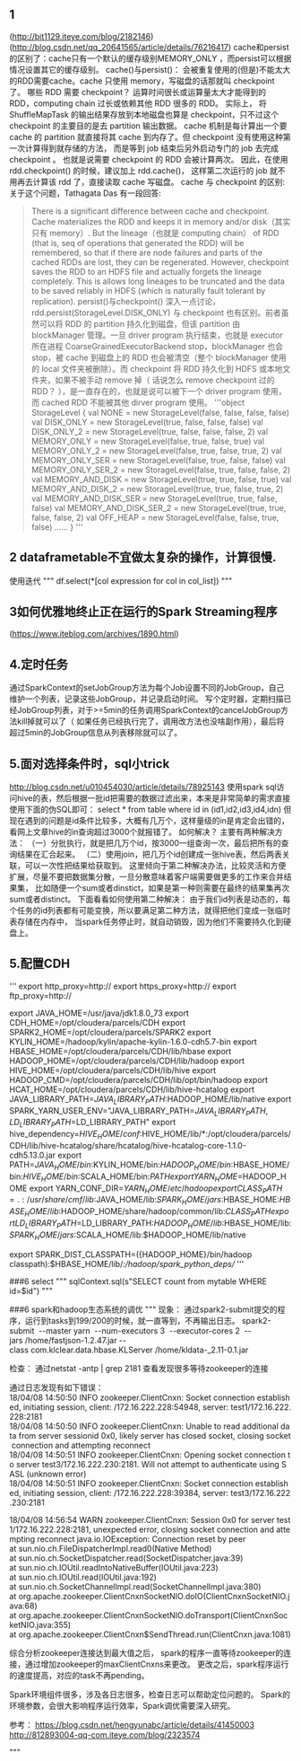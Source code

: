 ## 1 
(http://bit1129.iteye.com/blog/2182146)
(http://blog.csdn.net/qq_20641565/article/details/76216417)
cache和persist的区别了：cache只有一个默认的缓存级别MEMORY_ONLY ，而persist可以根据情况设置其它的缓存级别。
cache()与persist()：
会被重复使用的(但是)不能太大的RDD需要cache。cache 只使用 memory，写磁盘的话那就叫 checkpoint 了。 哪些 RDD 需要 checkpoint？
运算时间很长或运算量太大才能得到的 RDD，computing chain 过长或依赖其他 RDD 很多的 RDD。 实际上，
将 ShuffleMapTask 的输出结果存放到本地磁盘也算是 checkpoint，只不过这个 checkpoint 的主要目的是去 partition 输出数据。
cache 机制是每计算出一个要 cache 的 partition 就直接将其 cache 到内存了。但 checkpoint 没有使用这种第一次计算得到就存储的方法，
而是等到 job 结束后另外启动专门的 job 去完成 checkpoint 。 也就是说需要 checkpoint 的 RDD 会被计算两次。
因此，在使用 rdd.checkpoint() 的时候，建议加上 rdd.cache()， 这样第二次运行的 job 就不用再去计算该 rdd 了，直接读取 cache 写磁盘。
cache 与 checkpoint 的区别:
关于这个问题，Tathagata Das 有一段回答:
> There is a significant difference between cache and checkpoint. Cache materializes the RDD and keeps it in memory and/or disk（其实只有 memory）. But the lineage（也就是 computing chain） of RDD (that is, seq of operations that generated the RDD) will be remembered, 
so that if there are node failures and parts of the cached RDDs are lost, they can be regenerated. However, checkpoint saves the RDD to an HDFS file and actually forgets the lineage completely. 
This is allows long lineages to be truncated and the data to be saved reliably in HDFS (which is naturally fault tolerant by replication). 
>persist()与checkpoint() 深入一点讨论，rdd.persist(StorageLevel.DISK_ONLY) 与 checkpoint 也有区别。前者虽然可以将 RDD 的 partition 持久化到磁盘，但该 partition 由 blockManager 管理。一旦 driver program 执行结束，也就是 executor 所在进程 CoarseGrainedExecutorBackend stop，blockManager 也会 stop，被 cache 到磁盘上的 RDD 也会被清空（整个 blockManager 使用的 local 文件夹被删除）。而 checkpoint 将 RDD 持久化到 HDFS 或本地文件夹，如果不被手动 remove 掉（ 话说怎么 remove checkpoint 过的 RDD？ ），是一直存在的，也就是说可以被下一个 driver program 使用，
而 cached RDD 不能被其他 dirver program 使用。
'''object StorageLevel {
  val NONE = new StorageLevel(false, false, false, false)
  val DISK_ONLY = new StorageLevel(true, false, false, false)
  val DISK_ONLY_2 = new StorageLevel(true, false, false, false, 2)
  val MEMORY_ONLY = new StorageLevel(false, true, false, true)
  val MEMORY_ONLY_2 = new StorageLevel(false, true, false, true, 2)
  val MEMORY_ONLY_SER = new StorageLevel(false, true, false, false)
  val MEMORY_ONLY_SER_2 = new StorageLevel(false, true, false, false, 2)
  val MEMORY_AND_DISK = new StorageLevel(true, true, false, true)
  val MEMORY_AND_DISK_2 = new StorageLevel(true, true, false, true, 2)
  val MEMORY_AND_DISK_SER = new StorageLevel(true, true, false, false)
  val MEMORY_AND_DISK_SER_2 = new StorageLevel(true, true, false, false, 2)
  val OFF_HEAP = new StorageLevel(false, false, true, false)
  ......
}
'''
## 2 dataframetable不宜做太复杂的操作，计算很慢.
使用迭代
"""
df.select(*[col expression for col in col_list])
"""

## 3如何优雅地终止正在运行的Spark Streaming程序 
(https://www.iteblog.com/archives/1890.html)

## 4.定时任务
通过SparkContext的setJobGroup方法为每个Job设置不同的JobGroup，自己维护一个列表，记录这些JobGroup，并记录启动时间。
 写个定时器，定期扫描已经JobGroup列表，对于>=5min的任务调用SparkContext的cancelJobGroup方法kill掉就可以了（
如果任务已经执行完了，调用改方法也没啥副作用），最后将超过5min的JobGroup信息从列表移除就可以了。

## 5.面对选择条件时，sql小trick
http://blog.csdn.net/u010454030/article/details/78925143
使用spark sql访问hive的表，然后根据一批id把需要的数据过滤出来，本来是非常简单的需求直接使用下面的伪SQL即可：
select * from table where  id in (id1,id2,id3,id4,idn)
但现在遇到的问题是id条件比较多，大概有几万个，这样量级的in是肯定会出错的，看网上文章hive的in查询超过3000个就报错了。
如何解决？
主要有两种解决方法：
（一）分批执行，就是把几万个id，按3000一组查询一次，最后把所有的查询结果在汇合起来。
（二）使用join，把几万个id创建成一张hive表，然后两表关联，可以一次性把结果给获取到。
这里倾向于第二种解决办法，比较灵活和方便扩展，尽量不要把数据集分散，一旦分散意味着客户端需要做更多的工作来合并结果集，
比如随便一个sum或者dinstict，如果是第一种则需要在最终的结果集再次sum或者distinct。
下面看看如何使用第二种解决：
由于我们id列表是动态的，每个任务的id列表都有可能变换，所以要满足第二种方法，就得把他们变成一张临时表存储在内存中，
当spark任务停止时，就自动销毁，因为他们不需要持久化到硬盘上。


## 5.配置CDH

'''
export http_proxy=http://
export https_proxy=http://
export ftp_proxy=http://

export JAVA_HOME=/usr/java/jdk1.8.0_73
export CDH_HOME=/opt/cloudera/parcels/CDH
export SPARK2_HOME=/opt/cloudera/parcels/SPARK2
export KYLIN_HOME=/hadoop/kylin/apache-kylin-1.6.0-cdh5.7-bin
export HBASE_HOME=/opt/cloudera/parcels/CDH/lib/hbase
export HADOOP_HOME=/opt/cloudera/parcels/CDH/lib/hadoop
export HIVE_HOME=/opt/cloudera/parcels/CDH/lib/hive
export HADOOP_CMD=/opt/cloudera/parcels/CDH/lib/opt/bin/hadoop
export HCAT_HOME=/opt/cloudera/parcels/CDH/lib/hive-hcatalog
export JAVA_LIBRARY_PATH=$JAVA_LIBRARY_PATH:$HADOOP_HOME/lib/native
export SPARK_YARN_USER_ENV="JAVA_LIBRARY_PATH=$JAVA_LIBRARY_PATH,LD_LIBRARY_PATH=$LD_LIBRARY_PATH"
export hive_dependency=$HIVE_HOME/conf:$HIVE_HOME/lib/*:/opt/cloudera/parcels/CDH/lib/hive-hcatalog/share/hcatalog/hive-hcatalog-core-1.1.0-cdh5.13.0.jar
export PATH=$JAVA_HOME/bin:$KYLIN_HOME/bin:$HADOOP_HOME/bin:$HBASE_HOME/bin:$HIVE_HOME/bin:$SCALA_HOME/bin:$PATH
export YARN_HOME=$HADOOP_HOME
export YARN_CONF_DIR=${YARN_HOME}/etc/hadoop
export CLASS_PATH=.:/usr/share/cmf/lib:$JAVA_HOME/lib:$SPARK_HOME/jars:$HBASE_HOME:$HBASE_HOME/lib:$HADOOP_HOME/share/hadoop/common/lib:$CLASS_PATH
export LD_LIBRARY_PATH=$LD_LIBRARY_PATH:$HADOOP_HOME/lib:$HBASE_HOME/lib:$SPARK_HOME/jars:$SCALA_HOME/lib:$HADOOP_HOME/lib/native

export SPARK_DIST_CLASSPATH=$(${HADOOP_HOME}/bin/hadoop classpath):$HBASE_HOME/lib/*:/hadoop/spark_python_deps/*
'''

###6 select
"""
sqlContext.sql(s"SELECT count from mytable WHERE id=$id")
"""


###6 spark和hadoop生态系统的调优
"""
现象：
通过spark2-submit提交的程序，运行到tasks到199/200的时候，就一直等到，不再输出日志。
	spark2-submit  --master yarn  --num-executors 3  --executor-cores 2  --jars /home/fastjson-1.2.47.jar --class com.klclear.data.hbase.KLServer /home/kldata-_2.11-0.1.jar

检查：
通过netstat -antp | grep 2181 查看发现很多等待zookeeper的连接


通过日志发现有如下错误：
18/04/08 14:50:50 INFO zookeeper.ClientCnxn: Socket connection established, initiating session, client: /172.16.222.228:54948, server: test1/172.16.222.228:2181
18/04/08 14:50:50 INFO zookeeper.ClientCnxn: Unable to read additional data from server sessionid 0x0, likely server has closed socket, closing socket connection and attempting reconnect
18/04/08 14:50:51 INFO zookeeper.ClientCnxn: Opening socket connection to server test3/172.16.222.230:2181. Will not attempt to authenticate using SASL (unknown error)
18/04/08 14:50:51 INFO zookeeper.ClientCnxn: Socket connection established, initiating session, client: /172.16.222.228:39384, server: test3/172.16.222.230:2181


18/04/08 14:56:54 WARN zookeeper.ClientCnxn: Session 0x0 for server test1/172.16.222.228:2181, unexpected error, closing socket connection and attempting reconnect
java.io.IOException: Connection reset by peer
at sun.nio.ch.FileDispatcherImpl.read0(Native Method)
at sun.nio.ch.SocketDispatcher.read(SocketDispatcher.java:39)
at sun.nio.ch.IOUtil.readIntoNativeBuffer(IOUtil.java:223)
at sun.nio.ch.IOUtil.read(IOUtil.java:192)
at sun.nio.ch.SocketChannelImpl.read(SocketChannelImpl.java:380)
at org.apache.zookeeper.ClientCnxnSocketNIO.doIO(ClientCnxnSocketNIO.java:68)
at org.apache.zookeeper.ClientCnxnSocketNIO.doTransport(ClientCnxnSocketNIO.java:355)
at org.apache.zookeeper.ClientCnxn$SendThread.run(ClientCnxn.java:1081)

综合分析zookeeper连接达到最大值之后， spark的程序一直等待zookeeper的连接，通过增加zookeeper的maxClientCnxns来更改。
更改之后，spark程序运行的速度提高，对应的task不再pending。

Spark环境组件很多，涉及各日志很多，检查日志可以帮助定位问题的。
Spark的环境参数，会很大影响程序运行效率，Spark调优需要深入研究。


参考：
https://blog.csdn.net/hengyunabc/article/details/41450003
http://812893004-qq-com.iteye.com/blog/2323574

"""

